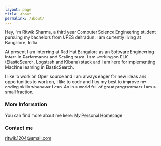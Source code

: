 ```yaml
---
layout: page
title: About
permalink: /about/
---
```


Hey, I’m Ritwik Sharma, a third year Computer Science Engineering student pursuing my bachelors from UPES dehradun. I am currently living at Bangalore, India.

At present I am Interning at Red Hat Bangalore as an Software Engineering Intern in Performance and Scaling team. I am working on ELK (ElasticSearch, Logstash and Kibana) stack and I am here for implementing Machine learning in ElasticSearch. 

I like to work on Open source and I am always eager for new ideas and opportunities to work on, I like to code and I try my best to improve my coding skills whenever I can. As in a world full of great programmers I am a small fraction.

### More Information

You can find more about me here: [My Personal Homepage](ritwik12.github.io) 

### Contact me

[ritwik.1204@gmail.com](mailto:ritwik.1204@gmail.com)
